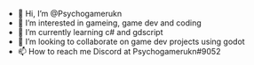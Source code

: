 - 👋 Hi, I’m @Psychogamerukn
- 👀 I’m interested in gameing, game dev and coding
- 🌱 I’m currently learning c# and gdscript
- 💞️ I’m looking to collaborate on game dev projects using godot
- 📫 How to reach me Discord at Psychogamerukn#9052

<!---
Psychogamerukn/Psychogamerukn is a ✨ special ✨ repository because its `README.md` (this file) appears on your GitHub profile.
You can click the Preview link to take a look at your changes.
--->
